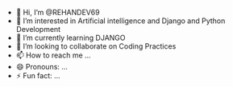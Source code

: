 - 👋 Hi, I’m @REHANDEV69
- 👀 I’m interested in Artificial intelligence and Django and Python Development 
- 🌱 I’m currently learning DJANGO
- 💞️ I’m looking to collaborate on Coding Practices
- 📫 How to reach me ...
- 😄 Pronouns: ...
- ⚡ Fun fact: ...

<!---
REHANDEV69/REHANDEV69 is a ✨ special ✨ repository because its `README.md` (this file) appears on your GitHub profile.
You can click the Preview link to take a look at your changes.
--->
